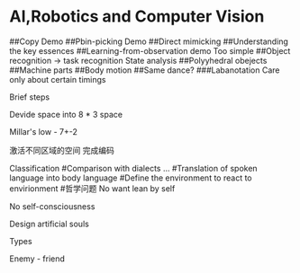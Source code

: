 # AI,Robotics and Computer Vision
##Copy Demo 
##Pbin-picking Demo
##Direct mimicking
##Understanding the key essences
##Learning-from-observation demo
Too simple
##Object recognition -> task recognition
State analysis
##Polyyhedral obejects
##Machine parts
##Body motion
##Same dance?
###Labanotation 
Care only about certain timings

Brief steps

Devide space into 8 * 3 space

Millar's low - 7+-2

激活不同区域的空间 完成编码

Classification
#Comparison with dialects
…
#Translation of spoken language into body language
#Define the environment to react to envirionment
#哲学问题
No want lean by self

No self-consciousness

Design artificial souls

Types

Enemy - friend

